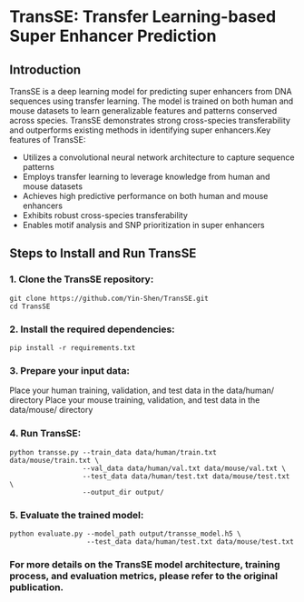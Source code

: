 # TransSE: Transfer Learning-based Super Enhancer Prediction

## Introduction
TransSE is a deep learning model for predicting super enhancers from DNA sequences using transfer learning. The model is trained on both human and mouse datasets to learn generalizable features and patterns conserved across species. TransSE demonstrates strong cross-species transferability and outperforms existing methods in identifying super enhancers.Key features of TransSE:
* Utilizes a convolutional neural network architecture to capture sequence patterns
* Employs transfer learning to leverage knowledge from human and mouse datasets
* Achieves high predictive performance on both human and mouse enhancers
* Exhibits robust cross-species transferability
* Enables motif analysis and SNP prioritization in super enhancers

## Steps to Install and Run TransSE
### 1. Clone the TransSE repository:
```
git clone https://github.com/Yin-Shen/TransSE.git
cd TransSE
```
### 2. Install the required dependencies:
```
pip install -r requirements.txt
```
### 3. Prepare your input data:
Place your human training, validation, and test data in the data/human/ directory
Place your mouse training, validation, and test data in the data/mouse/ directory

### 4. Run TransSE:
```
python transse.py --train_data data/human/train.txt data/mouse/train.txt \
                  --val_data data/human/val.txt data/mouse/val.txt \
                  --test_data data/human/test.txt data/mouse/test.txt \
                  --output_dir output/
```
### 5. Evaluate the trained model:
```
python evaluate.py --model_path output/transse_model.h5 \
                   --test_data data/human/test.txt data/mouse/test.txt
```

### For more details on the TransSE model architecture, training process, and evaluation metrics, please refer to the original publication.
